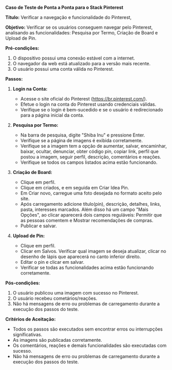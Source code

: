 **Caso de Teste de Ponta a Ponta para o Stack Pinterest**

**Título:** Verificar a navegação e funcionalidade do Pinterest,

**Objetivo:** Verificar se os usuários conseguem navegar pelo Pinterest, analisando as funcionalidades: Pesquisa por Termo, Criação de Board e Upload de Pin.

**Pré-condições:**

1. O dispositivo possui uma conexão estável com a internet.
2. O navegador da web está atualizado para a versão mais recente.
3. O usuário possui uma conta válida no Pinterest.

**Passos:**

1. **Login na Conta:**

   - Acesse o site oficial do Pinterest (https://br.pinterest.com/).
   - Efetue o login na conta do Pinterest usando credenciais válidas.
   - Verifique se o login é bem-sucedido e se o usuário é redirecionado para a página inicial da conta.

2. **Pesquisa por Termo:**

   - Na barra de pesquisa, digite "Shiba Inu" e pressione Enter.
   - Verifique se a página de imagens é exibida corretamente.
   - Verifique se a imagem tem a opção de aumentar, salvar, encaminhar, baixar, ocultar, denunciar, obter código pin, copiar link, perfil que postou a imagem, seguir perfil, descrição, comentários e reações.
   - Verifique se todos os campos listados acima estão funcionando.

3. **Criação de Board:**

   - Clique em perfil.
   - Clique em criados, e em seguida em Criar Idea Pin.
   - Em Criar novo, carregue uma foto desejada no formato aceito pelo site.
   - Após carregamento adicione título(pin), descrição, detalhes, links, pasta, interesses marcados. Além disso há um campo "Mais Opções", ao clicar aparecerá dois campos reguláveis: Permitir que as pessoas comentem e Mostrar recomendações de compras.
   - Publicar e salvar.

4. **Upload de Pin:**
   - Clique em perfil.
   - Clicar em Salvos. Verificar qual imagem se deseja atualizar, clicar no desenho de lápis que aparecerá no canto inferior direito.
   - Editar o pin e clicar em salvar.
   - Verificar se todas as funcionalidades acima estão funcionando corretamente.

**Pós-condições:**

1. O usuário publicou uma imagem com sucesso no Pinterest.
2. O usuário recebeu cometários/reações.
3. Não há mensagens de erro ou problemas de carregamento durante a execução dos passos do teste.

**Critérios de Aceitação:**

- Todos os passos são executados sem encontrar erros ou interrupções significativas.
- As imagens são publicadas corretamente.
- Os comentários, reações e demais funcionalidades são executadas com sucesso.
- Não há mensagens de erro ou problemas de carregamento durante a execução dos passos do teste.
